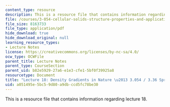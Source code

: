 ```yaml
---
content_type: resource
description: This is a resource file that contains information regarding lecture 18.
file: /courses/3-054-cellular-solids-structure-properties-and-applications-spring-2015/a051495e5bc59d80a9dbccd5fc78be30_MIT3_054S15_L18_density.pdf
file_size: 8163733
file_type: application/pdf
hide_download: true
hide_download_original: null
learning_resource_types:
- Lecture Notes
license: https://creativecommons.org/licenses/by-nc-sa/4.0/
ocw_type: OCWFile
parent_title: Lecture Notes
parent_type: CourseSection
parent_uid: b82e5929-27a6-e1e3-cfe1-5bf0f39925a8
resourcetype: Document
title: "Lecture 18: Density Gradients in Nature \u2013 3.054 / 3.36 Spring 2015"
uid: a051495e-5bc5-9d80-a9db-ccd5fc78be30
---
```

This is a resource file that contains information regarding lecture 18.